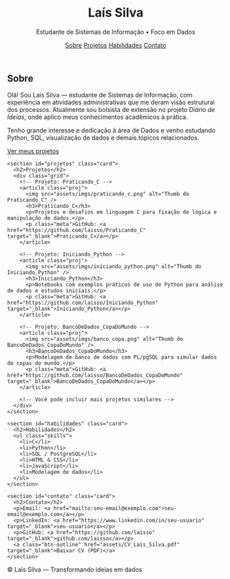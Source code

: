 <!doctype html>
<html lang="pt-BR">
<head>
  <meta charset="utf-8" />
  <meta name="viewport" content="width=device-width,initial-scale=1" />
  <title>Laís Silva — Portfólio</title>
  <meta name="description" content="Portfólio de Laís Silva — Estudante de Sistemas de Informação com foco em dados" />
  <link rel="stylesheet" href="assets/css/styles.css" />
</head>
<body>
  <header class="site-header">
    <div class="container">
      <h1>Laís Silva</h1>
      <p class="subtitle">Estudante de Sistemas de Informação • Foco em Dados</p>
      <nav class="nav">
        <a href="#sobre">Sobre</a>
        <a href="#projetos">Projetos</a>
        <a href="#habilidades">Habilidades</a>
        <a href="#contato">Contato</a>
      </nav>
    </div>
  </header>

  <main class="container">
    <section id="sobre" class="card">
      <h2>Sobre</h2>
      <p>Olá! Sou Laís Silva — estudante de Sistemas de Informação, com experiência em atividades administrativas que me deram visão estrutural dos processos. Atualmente sou bolsista de extensão no projeto <em>Diário de Ideias</em>, onde aplico meus conhecimentos acadêmicos à prática.</p>
      <p>Tenho grande interesse e dedicação à área de Dados e venho estudando Python, SQL, visualização de dados e demais tópicos relacionados.</p>
      <a class="btn" href="#projetos">Ver meus projetos</a>
    </section>

    <section id="projetos" class="card">
      <h2>Projetos</h2>
      <div class="grid">
        <!-- Projeto: Praticando_C -->
        <article class="proj">
          <img src="assets/imgs/praticando_c.png" alt="Thumb do Praticando_C" />
          <h3>Praticando_C</h3>
          <p>Projetos e desafios em linguagem C para fixação de lógica e manipulação de dados.</p>
          <p class="meta">GitHub: <a href="https://github.com/laisso/Praticando_C" target="_blank">Praticando_C</a></p>
        </article>

        <!-- Projeto: Iniciando_Python -->
        <article class="proj">
          <img src="assets/imgs/iniciando_python.png" alt="Thumb do Iniciando_Python" />
          <h3>Iniciando_Python</h3>
          <p>Notebooks com exemplos práticos de uso de Python para análise de dados e estudos iniciais.</p>
          <p class="meta">GitHub: <a href="https://github.com/laisso/Iniciando_Python" target="_blank">Iniciando_Python</a></p>
        </article>

        <!-- Projeto: BancoDeDados_CopaDoMundo -->
        <article class="proj">
          <img src="assets/imgs/banco_copa.png" alt="Thumb do BancoDeDados_CopaDoMundo" />
          <h3>BancoDeDados_CopaDoMundo</h3>
          <p>Modelagem de banco de dados com PL/pgSQL para simular dados de copas do mundo.</p>
          <p class="meta">GitHub: <a href="https://github.com/laisso/BancoDeDados_CopaDoMundo" target="_blank">BancoDeDados_CopaDoMundo</a></p>
        </article>

        <!-- Você pode incluir mais projetos similares -->
      </div>
    </section>

    <section id="habilidades" class="card">
      <h2>Habilidades</h2>
      <ul class="skills">
        <li>C</li>
        <li>Python</li>
        <li>SQL / PostgreSQL</li>
        <li>HTML & CSS</li>
        <li>JavaScript</li>
        <li>Modelagem de dados</li>
      </ul>
    </section>

    <section id="contato" class="card">
      <h2>Contato</h2>
      <p>Email: <a href="mailto:seu-email@exemplo.com">seu-email@exemplo.com</a></p>
      <p>LinkedIn: <a href="https://www.linkedin.com/in/seu-usuario" target="_blank">seu-usuario</a></p>
      <p>GitHub: <a href="https://github.com/laisso" target="_blank">github.com/laisso</a></p>
      <a class="btn-outline" href="assets/CV_Lais_Silva.pdf" target="_blank">Baixar CV (PDF)</a>
    </section>
  </main>

  <footer class="site-footer">
    <div class="container">
      <p>© <span id="ano"></span> Laís Silva — Transformando ideias em dados</p>
    </div>
  </footer>

  <script>
    document.getElementById('ano').textContent = new Date().getFullYear();
  </script>
</body>
</html>


